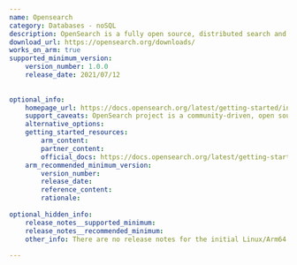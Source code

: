 ```yaml
---
name: Opensearch
category: Databases - noSQL
description: OpenSearch is a fully open source, distributed search and analytics engine used for a wide range of use cases including site search, observability, and security analytics.
download_url: https://opensearch.org/downloads/
works_on_arm: true
supported_minimum_version:
    version_number: 1.0.0
    release_date: 2021/07/12
 
 
optional_info:
    homepage_url: https://docs.opensearch.org/latest/getting-started/intro/
    support_caveats: OpenSearch project is a community-driven, open source fork of Elasticsearch and Kibana, which ensures that the users continue to have a secure, high-quality, fully open source search and analytics suite with a rich roadmap of new and innovative functionality.
    alternative_options:
    getting_started_resources:
        arm_content:
        partner_content:
        official_docs: https://docs.opensearch.org/latest/getting-started/quickstart/
    arm_recommended_minimum_version:
        version_number:
        release_date:
        reference_content:
        rationale:
 
optional_hidden_info:
    release_notes__supported_minimum:
    release_notes__recommended_minimum:
    other_info: There are no release notes for the initial Linux/Arm64 support. However, the initial version, 1.0.0, releases Linux/Arm64 artifacts. Please see [this](https://opensearch.org/artifacts/by-version/#release-1-0-0).
 
---
```


